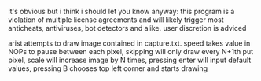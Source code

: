 it's obvious but i think i should let you know anyway: this program is a violation of multiple license agreements and will likely trigger most anticheats, antiviruses, bot detectors and alike. user discretion is adviced

arist attempts to draw image contained in capture.txt. speed takes value in NOPs to pause between each pixel, skipping will only draw every N+1th put pixel, scale will increase image by N times, pressing enter will input default values, pressing B chooses top left corner and starts drawing